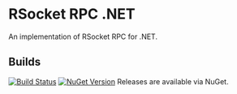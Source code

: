 # RSocket RPC .NET
An implementation of RSocket RPC for .NET.

## Builds
[![Build Status](https://travis-ci.com/rsocket/rsocket-rpc-net.svg?branch=master)](https://travis-ci.com/rsocket/rsocket-rpc-net)
[![NuGet Version](https://badge.fury.io/nu/RSocket.Rpc.Core.svg)](https://badge.fury.io/nu/RSocket.Rpc.Core)
Releases are available via NuGet.
